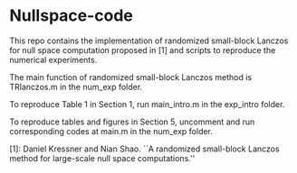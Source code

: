 # Nullspace-code

This repo contains the implementation of randomized small-block Lanczos for null space computation proposed in [1] and scripts to reproduce the numerical experiments.

The main function of randomized small-block Lanczos method is TRlanczos.m in the num_exp folder.

To reproduce Table 1 in Section 1, run main_intro.m in the exp_intro folder.

To reproduce tables and figures in Section 5, uncomment and run corresponding codes at main.m in the num_exp folder.

[1]: Daniel Kressner and Nian Shao. ``A randomized small-block Lanczos method for large-scale null space computations.''
